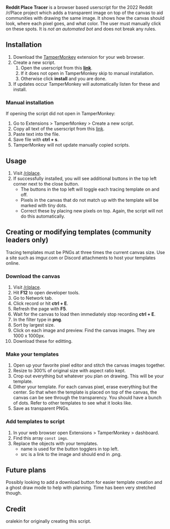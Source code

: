 **Reddit Place Tracer** is a browser based userscript for the 2022 Reddit /r/Place project which adds a transparent image on top of the canvas to aid communities with drawing the same image.  It shows how the canvas should look, where each pixel goes, and what color. The user must manually click on these spots.  It is *not an automated bot* and does not break any rules.


## Installation
1. Download the [TamperMonkey](https://www.tampermonkey.net/) extension for your web browser.
2. Create a new script.
   1. Open the userscript from this **[link](https://github.com/lobcog/reddit-place-tracer/raw/main/userscript.user.js)**.  
   2. If it does not open in TamperMonkey skip to manual installation.
   3. Otherwise click **install** and you are done.
3. If updates occur TamperMonkey will automatically listen for these and install.

### Manual installation
If opening the script did not open in TamperMonkey:
1. Go to Extensions > TamperMonkey > Create a new script.
2. Copy all text of the userscript from this [link](https://github.com/lobcog/reddit-place-tracer/raw/main/userscript.user.js).
3. Paste text into the file.
4. Save file with **ctrl + s**.
5. TamperMonkey will not update manually copied scripts.

## Usage

1. Visit [/r/place](https://www.reddit.com/r/place/).  
2. If successfully installed, you will see additional buttons in the top left corner next to the close button.
	* The buttons in the top left will toggle each tracing template on and off.
	* Pixels in the canvas that do not match up with the template will be marked with tiny dots.
	* Correct these by placing new pixels on top.  Again, the script will not do this automatically.


## Creating or modifying templates (community leaders only)
Tracing templates must be PNGs at three times the current canvas size.  Use a site such as imgur.com or Discord attachments to host your templates online.

### Download the canvas
1. Visit [/r/place](https://www.reddit.com/r/place/).
2. Hit **F12** to open developer tools.
3. Go to Network tab.
4. Click record or hit **ctrl + E**.
5. Refresh the page with **F5**.
6. Wait for the canvas to load then immediately stop recording **ctrl + E**.
7. In the filter type in **png**.
8. Sort by largest size.
9. Click on each image and preview.  Find the canvas images.  They are 1000 x 1000px.
10. Download these for editting.

### Make your templates
1. Open up your favorite pixel editor and stitch the canvas images together.
2. Resize to 300% of original size with aspect ratio kept.
3. Crop out everything but whatever you plan on drawing.  This will be your template.
4. Dither your template.  For each canvas pixel, erase everything but the center. So that when the template is placed on top of the canvas, the canvas can be see through the transparency.  You should have a bunch of dots.  Refer to other templates to see what it looks like.
5. Save as transparent PNGs.

### Add templates to script
1. In your web browser open Extensions > TamperMonkey > dashboard.
2. Find this array `const imgs`.
3. Replace the objects with your templates.
	* name is used for the button togglers in top left.
	* src is a link to the image and should end in .png.



## Future plans
Possibly looking to add a download button for easier template creation and a ghost draw mode to help with planning.  Time has been very stretched though.

## Credit
oralekin for originally creating this script.
